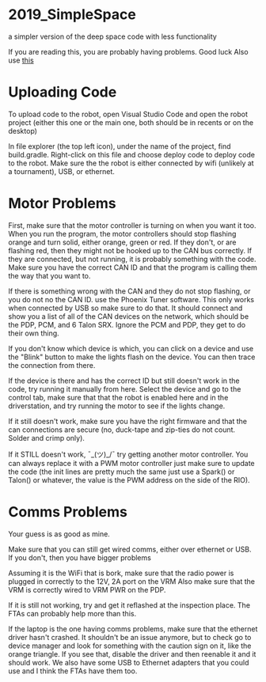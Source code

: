 # 2019_SimpleSpace
a simpler version of the deep space code with less functionality

If you are reading this, you are probably having problems. Good luck
Also use [this](https://wpilib.screenstepslive.com/s/4485)

# Uploading Code
To upload code to the robot, open Visual Studio Code and open the robot project (either this one or the main one,
both should be in recents or on the desktop)

In file explorer (the top left icon), under the name of the project, find build.gradle. Right-click on this file and choose
deploy code to deploy code to the robot. Make sure the the robot is either connected by wifi (unlikely at a tournament), USB, or ethernet.

# Motor Problems
First, make sure that the motor controller is turning on when you want it too. When you run the program, the motor controllers should
stop flashing orange and turn solid, either orange, green or red. If they don't, or are flashing red, then they might not be hooked up 
to the CAN bus correctly. If they are connected, but not running, it is probably something with the code. Make sure you have the correct CAN ID
and that the program is calling them the way that you want to.

If there is something wrong with the CAN and they do not stop flashing, or you do not no the CAN ID. use the Phoenix Tuner software. This
only works when connected by USB so make sure to do that. It should connect and show you a list of all of the CAN devices on the network,
which should be the PDP, PCM, and 6 Talon SRX. Ignore the PCM and PDP, they get to do their own thing. 

If you don't know which device is which, you can click on a device and use the "Blink" button to make the lights flash on the device. You can then trace the connection from there.

If the device is there and has the correct ID but still doesn't work in the code, try running it manually from here. Select the device and go to 
the control tab, make sure that that the robot is enabled here and in the driverstation, and try running the motor to see if the lights change.

If it still doesn't work, make sure you have the right firmware and that the can connections are secure (no, duck-tape and zip-ties do not count. 
Solder and crimp only). 

If it STILL doesn't work, ¯\_(ツ)_/¯ try getting another motor controller. You can always replace it with a PWM motor controller
just make sure to update the code (the init lines are pretty much the same just use a Spark() or Talon() or whatever, the value is the PWM address
on the side of the RIO).

# Comms Problems
Your guess is as good as mine.

Make sure that you can still get wired comms, either over ethernet or USB. If you don't, then you have bigger problems

Assuming it is the WiFi that is bork, make sure that the radio power is plugged in correctly to the 12V, 2A port on the VRM
Also make sure that the VRM is correctly wired to VRM PWR on the PDP.

If it is still not working, try and get it reflashed at the inspection place. The FTAs can probably help more than this.

If the laptop is the one having comms problems, make sure that the ethernet driver hasn't crashed. It shouldn't be an issue
anymore, but to check go to device manager and look for something with the caution sign on it, like the orange triangle. If you see
that, disable the driver and then reenable it and it should work. We also have some USB to Ethernet adapters that you could use and I think
the FTAs have them too. 
